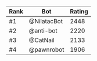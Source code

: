 Rank|Bot|Rating
---|---|---
#1|@NilatacBot|2448
#2|@anti-bot|2220
#3|@CatNail|2133
#4|@pawnrobot|1906
